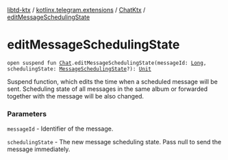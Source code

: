 [libtd-ktx](../../index.md) / [kotlinx.telegram.extensions](../index.md) / [ChatKtx](index.md) / [editMessageSchedulingState](./edit-message-scheduling-state.md)

# editMessageSchedulingState

`open suspend fun `[`Chat`](https://tdlibx.github.io/td/docs/org/drinkless/td/libcore/telegram/TdApi/Chat.html)`.editMessageSchedulingState(messageId: `[`Long`](https://kotlinlang.org/api/latest/jvm/stdlib/kotlin/-long/index.html)`, schedulingState: `[`MessageSchedulingState`](https://tdlibx.github.io/td/docs/org/drinkless/td/libcore/telegram/TdApi/MessageSchedulingState.html)`?): `[`Unit`](https://kotlinlang.org/api/latest/jvm/stdlib/kotlin/-unit/index.html)

Suspend function, which edits the time when a scheduled message will be sent. Scheduling state
of all messages in the same album or forwarded together with the message will be also changed.

### Parameters

`messageId` - Identifier of the message.

`schedulingState` - The new message scheduling state. Pass null to send the message
immediately.